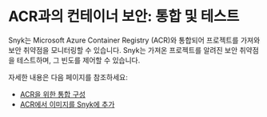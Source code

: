 # ACR과의 컨테이너 보안: 통합 및 테스트

Snyk는 Microsoft Azure Container Registry (ACR)와 통합되어 프로젝트를 가져와 보안 취약점을 모니터링할 수 있습니다. Snyk는 가져온 프로젝트를 알려진 보안 취약점을 테스트하며, 그 빈도를 제어할 수 있습니다.

자세한 내용은 다음 페이지를 참조하세요:

* [ACR을 위한 통합 구성](configure-integration-for-acr.md)
* [ACR에서 이미지를 Snyk에 추가](add-images-to-snyk-from-acr.md)